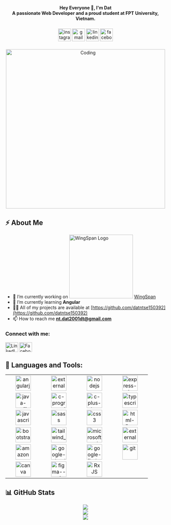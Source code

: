 <h4 align="center">Hey Everyone 👋, I'm Dat<br>A passionate Web Developer and a proud student at FPT University, Vietnam.</h4>

###

<div align="center">
  <img src="https://img.shields.io/static/v1?message=Instagram&logo=instagram&label=&color=E4405F&logoColor=white&labelColor=&style=for-the-badge" height="40" alt="instagram logo"  />
  <img src="https://img.shields.io/static/v1?message=Gmail&logo=gmail&label=&color=D14836&logoColor=white&labelColor=&style=for-the-badge" height="40" alt="gmail logo"  />
  <img src="https://img.shields.io/static/v1?message=LinkedIn&logo=linkedin&label=&color=0077B5&logoColor=white&labelColor=&style=for-the-badge" height="40" alt="linkedin logo"  />
  <img src="https://img.shields.io/static/v1?message=Facebook&logo=facebook&label=&color=1877F2&logoColor=white&labelColor=&style=for-the-badge" height="40" alt="facebook logo"  />
</div>

###

<div align="center">
 <img alt="Coding" width="500" src="https://media4.giphy.com/media/2IudUHdI075HL02Pkk/giphy.gif?cid=ecf05e47ajqt8bhjgff0jgd8i8h6yenyptsyw2hpj72v2m9p&ep=v1_gifs_search&rid=giphy.gif&ct=g">
</div>

## ⚡️ About Me

- 🔭 I’m currently working on <img alt="WingSpan Logo" width="200" src="https://firebasestorage.googleapis.com/v0/b/ongbutdicode.appspot.com/o/Logo%2Fn%C6%A1i%20t%E1%BA%A7m%20nh%C3%ACn%20kh%C3%B4ng%20c%C3%B3%20gi%E1%BB%9Bi%20h%E1%BA%A1n.svg?alt=media&token=c1dbc7d9-ba6b-4e9c-8145-b09ef2c0eb29"> [WingSpan](https://github.com/datntse150392/OngButDiCode)
- 🌱 I’m currently learning **Angular**
- 👨‍💻 All of my projects are available at [https://github.com/datntse150392](https://github.com/datntse150392)
- 📫 How to reach me **nt.dat2001dt@gmail.com**

<h3 align="left">Connect with me:</h3>
<p align="left">
  <a href="https://www.linkedin.com/in/%c4%91%e1%ba%a1t-%c4%91%e1%ba%a1t-2237681b1/" target="blank"><img align="center" src="https://raw.githubusercontent.com/rahuldkjain/github-profile-readme-generator/master/src/images/icons/Social/linked-in-alt.svg" alt="LinkedIn" height="30" width="40" /></a>
  <a href="https://www.facebook.com/ngdat2001/" target="blank"><img align="center" src="https://raw.githubusercontent.com/rahuldkjain/github-profile-readme-generator/master/src/images/icons/Social/facebook.svg" alt="Facebook" height="30" width="40" /></a>
</p>

## 🔨 Languages and Tools:

<table align="center">

<tr>
    <td align="center" width="96">
       <img width="48" height="48" src="https://img.icons8.com/color/48/angularjs.png" alt="angularjs"/>
    </td>
    <td align="center" width="96">
       <img width="48" height="48" src="https://img.icons8.com/external-tal-revivo-color-tal-revivo/48/external-react-a-javascript-library-for-building-user-interfaces-logo-color-tal-revivo.png" alt="external-react-a-javascript-library-for-building-user-interfaces-logo-color-tal-revivo"/>
    </td>
    <td align="center" width="96">
        <img width="48" height="48" src="https://img.icons8.com/color/48/nodejs.png" alt="nodejs"/>
    </td>
    <td align="center" width="96">
        <img width="48" height="48" src="https://img.icons8.com/fluency/48/express-js.png" alt="express-js"/>
    </td>
  </tr>
 
  <tr>
    <td align="center" width="96">
       <img width="48" height="48" src="https://img.icons8.com/color/48/java-coffee-cup-logo--v1.png" alt="java-coffee-cup-logo--v1"/>
    </td>
    <td align="center" width="96">
       <img width="48" height="48" src="https://img.icons8.com/fluency/48/c-programming.png" alt="c-programming"/>
    </td>
    <td align="center" width="96">
       <img width="48" height="48" src="https://img.icons8.com/color/48/c-plus-plus-logo.png" alt="c-plus-plus-logo"/>
    </td>
    <td align="center" width="96">
     <img width="48" height="48" src="https://img.icons8.com/color/48/typescript.png" alt="typescript"/>
    </td>
  </tr>

 <tr>
    <td align="center" width="96">
       <img width="48" height="48" src="https://img.icons8.com/color/48/javascript--v1.png" alt="javascript--v1"/>      
    </td>
    <td align="center" width="96">
       <img width="48" height="48" src="https://img.icons8.com/color/48/sass.png" alt="sass"/>
    </td>
    <td align="center" width="96">
      <img width="48" height="48" src="https://img.icons8.com/color/48/css3.png" alt="css3"/>
    </td>
    <td align="center" width="96">
      <img width="48" height="48" src="https://img.icons8.com/color/48/html-5--v1.png" alt="html-5--v1"/>
    </td>
  </tr>

  <tr>
    <td align="center" width="96">
       <img width="48" height="48" src="https://img.icons8.com/color/48/bootstrap--v2.png" alt="bootstrap--v2"/>      
    </td>
    <td align="center" width="96">
       <img width="48" height="48" src="https://img.icons8.com/color/48/tailwind_css.png" alt="tailwind_css"/>
    </td>
    <td align="center" width="96">
      <img width="48" height="48" src="https://img.icons8.com/color/48/microsoft-sql-server.png" alt="microsoft-sql-server"/>
    </td>
    <td align="center" width="96">
      <img width="48" height="48" src="https://img.icons8.com/external-tal-revivo-color-tal-revivo/48/external-mongodb-a-cross-platform-document-oriented-database-program-logo-color-tal-revivo.png" alt="external-mongodb-a-cross-platform-document-oriented-database-program-logo-color-tal-revivo"/>
    </td>
  </tr>

  <tr>
    <td align="center" width="96">
       <img width="48" height="48" src="https://img.icons8.com/color/48/amazon-web-services.png" alt="amazon-web-services"/>     
    </td>
    <td align="center" width="96">
       <img width="48" height="48" src="https://img.icons8.com/fluency/48/google-cloud.png" alt="google-cloud"/>
    </td>
    <td align="center" width="96">
      <img width="48" height="48" src="https://img.icons8.com/color/48/google-firebase-console.png" alt="google-firebase-console"/>
    </td>
    <td align="center" width="96">
      <img width="48" height="48" src="https://img.icons8.com/color/48/git.png" alt="git"/>
    </td>
  </tr>

  <tr>
    <td align="center" width="96">
       <img width="48" height="48" src="https://img.icons8.com/color/48/canva.png" alt="canva"/>     
    </td>
    <td align="center" width="96">
     <img width="48" height="48" src="https://img.icons8.com/color/48/figma--v1.png" alt="figma--v1"/>
    </td>
       <td align="center" width="96">
          <img src="https://rxjs.dev/generated/images/marketing/home/Rx_Logo-512-512.png" width="48" height="48" alt="RxJS" />
      </td>
  </tr>
  
</table>

## 📊 GitHub Stats

<div align="center">
  <img src="https://github-readme-stats.vercel.app/api?username=datntse150392&theme=tokyonight&hide_border=false&include_all_commits=true&count_private=true" /><br/>
  <img src="https://github-readme-streak-stats.herokuapp.com/?user=datntse150392&theme=tokyonight&hide_border=false" /><br/>
  <img src="https://github-readme-stats.vercel.app/api/top-langs/?username=datntse150392&theme=tokyonight&hide_border=false&include_all_commits=true&count_private=true&layout=compact" /><br/>
</div>
